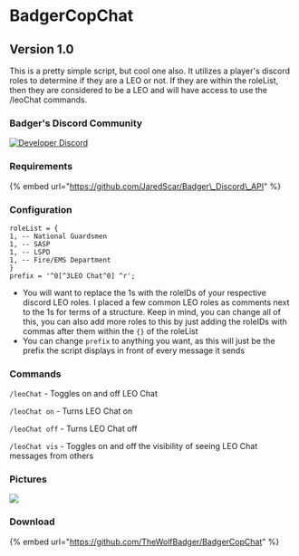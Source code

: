 # BadgerCopChat

## Version 1.0

This is a pretty simple script, but cool one also. It utilizes a player's discord roles to determine if they are a LEO or not. If they are within the roleList, then they are considered to be a LEO and will have access to use the /leoChat commands.

### Badger's Discord Community

[![Developer Discord](https://discordapp.com/api/guilds/597445834153525298/widget.png?style=banner4)](https://discord.com/invite/WjB5VFz)

### Requirements

{% embed url="https://github.com/JaredScar/Badger\_Discord\_API" %}

### Configuration

```text
roleList = {
1, -- National Guardsmen
1, -- SASP 
1, -- LSPD 
1, -- Fire/EMS Department
}
prefix = '^0[^3LEO Chat^0] ^r';
```

* You will want to replace the 1s with the roleIDs of your respective discord LEO roles. I placed a few common LEO roles as comments next to the 1s for terms of a structure. Keep in mind, you can change all of this, you can also add more roles to this by just adding the roleIDs with commas after them within the `{}` of the roleList
* You can change `prefix` to anything you want, as this will just be the prefix the script displays in front of every message it sends

### Commands

`/leoChat` - Toggles on and off LEO Chat

`/leoChat on` - Turns LEO Chat on

`/leoChat off` - Turns LEO Chat off

`/leoChat vis` - Toggles on and off the visibility of seeing LEO Chat messages from others

### Pictures

![](https://i.gyazo.com/6d5170b5a2e774ff49bea36274d03592.png)

### Download

{% embed url="https://github.com/TheWolfBadger/BadgerCopChat" %}

